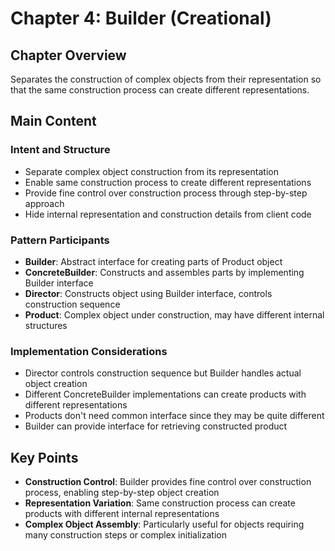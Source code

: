 # Chapter 4: Builder (Creational)

## Chapter Overview
Separates the construction of complex objects from their representation so that the same construction process can create different representations.

## Main Content

### Intent and Structure
- Separate complex object construction from its representation
- Enable same construction process to create different representations
- Provide fine control over construction process through step-by-step approach
- Hide internal representation and construction details from client code

### Pattern Participants
- **Builder**: Abstract interface for creating parts of Product object
- **ConcreteBuilder**: Constructs and assembles parts by implementing Builder interface
- **Director**: Constructs object using Builder interface, controls construction sequence
- **Product**: Complex object under construction, may have different internal structures

### Implementation Considerations
- Director controls construction sequence but Builder handles actual object creation
- Different ConcreteBuilder implementations can create products with different representations
- Products don't need common interface since they may be quite different
- Builder can provide interface for retrieving constructed product

## Key Points
- **Construction Control**: Builder provides fine control over construction process, enabling step-by-step object creation
- **Representation Variation**: Same construction process can create products with different internal representations
- **Complex Object Assembly**: Particularly useful for objects requiring many construction steps or complex initialization